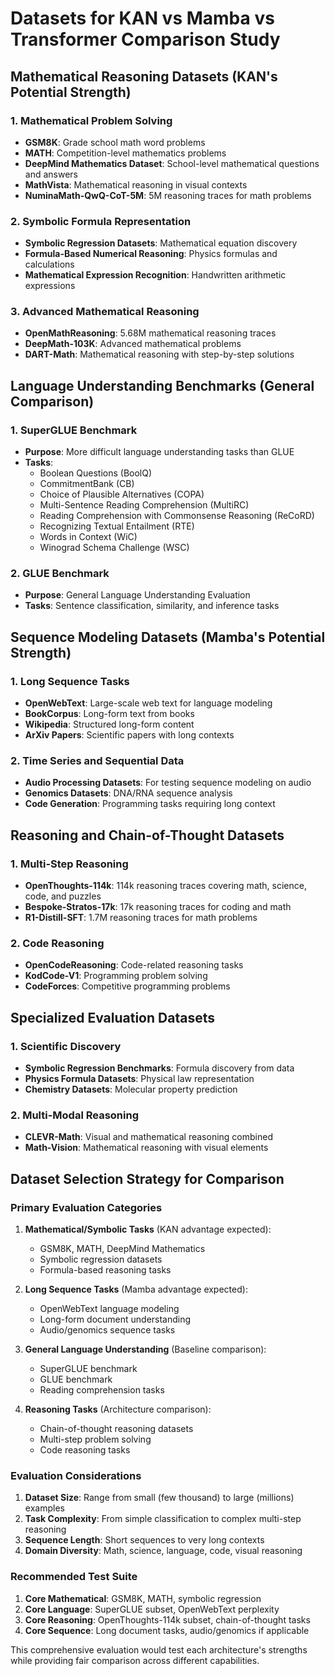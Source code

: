 # Datasets for KAN vs Mamba vs Transformer Comparison Study

## Mathematical Reasoning Datasets (KAN's Potential Strength)

### 1. Mathematical Problem Solving
- **GSM8K**: Grade school math word problems
- **MATH**: Competition-level mathematics problems
- **DeepMind Mathematics Dataset**: School-level mathematical questions and answers
- **MathVista**: Mathematical reasoning in visual contexts
- **NuminaMath-QwQ-CoT-5M**: 5M reasoning traces for math problems

### 2. Symbolic Formula Representation
- **Symbolic Regression Datasets**: Mathematical equation discovery
- **Formula-Based Numerical Reasoning**: Physics formulas and calculations
- **Mathematical Expression Recognition**: Handwritten arithmetic expressions

### 3. Advanced Mathematical Reasoning
- **OpenMathReasoning**: 5.68M mathematical reasoning traces
- **DeepMath-103K**: Advanced mathematical problems
- **DART-Math**: Mathematical reasoning with step-by-step solutions

## Language Understanding Benchmarks (General Comparison)

### 1. SuperGLUE Benchmark
- **Purpose**: More difficult language understanding tasks than GLUE
- **Tasks**: 
  - Boolean Questions (BoolQ)
  - CommitmentBank (CB)
  - Choice of Plausible Alternatives (COPA)
  - Multi-Sentence Reading Comprehension (MultiRC)
  - Reading Comprehension with Commonsense Reasoning (ReCoRD)
  - Recognizing Textual Entailment (RTE)
  - Words in Context (WiC)
  - Winograd Schema Challenge (WSC)

### 2. GLUE Benchmark
- **Purpose**: General Language Understanding Evaluation
- **Tasks**: Sentence classification, similarity, and inference tasks

## Sequence Modeling Datasets (Mamba's Potential Strength)

### 1. Long Sequence Tasks
- **OpenWebText**: Large-scale web text for language modeling
- **BookCorpus**: Long-form text from books
- **Wikipedia**: Structured long-form content
- **ArXiv Papers**: Scientific papers with long contexts

### 2. Time Series and Sequential Data
- **Audio Processing Datasets**: For testing sequence modeling on audio
- **Genomics Datasets**: DNA/RNA sequence analysis
- **Code Generation**: Programming tasks requiring long context

## Reasoning and Chain-of-Thought Datasets

### 1. Multi-Step Reasoning
- **OpenThoughts-114k**: 114k reasoning traces covering math, science, code, and puzzles
- **Bespoke-Stratos-17k**: 17k reasoning traces for coding and math
- **R1-Distill-SFT**: 1.7M reasoning traces for math problems

### 2. Code Reasoning
- **OpenCodeReasoning**: Code-related reasoning tasks
- **KodCode-V1**: Programming problem solving
- **CodeForces**: Competitive programming problems

## Specialized Evaluation Datasets

### 1. Scientific Discovery
- **Symbolic Regression Benchmarks**: Formula discovery from data
- **Physics Formula Datasets**: Physical law representation
- **Chemistry Datasets**: Molecular property prediction

### 2. Multi-Modal Reasoning
- **CLEVR-Math**: Visual and mathematical reasoning combined
- **Math-Vision**: Mathematical reasoning with visual elements

## Dataset Selection Strategy for Comparison

### Primary Evaluation Categories

1. **Mathematical/Symbolic Tasks** (KAN advantage expected):
   - GSM8K, MATH, DeepMind Mathematics
   - Symbolic regression datasets
   - Formula-based reasoning tasks

2. **Long Sequence Tasks** (Mamba advantage expected):
   - OpenWebText language modeling
   - Long-form document understanding
   - Audio/genomics sequence tasks

3. **General Language Understanding** (Baseline comparison):
   - SuperGLUE benchmark
   - GLUE benchmark
   - Reading comprehension tasks

4. **Reasoning Tasks** (Architecture comparison):
   - Chain-of-thought reasoning datasets
   - Multi-step problem solving
   - Code reasoning tasks

### Evaluation Considerations

1. **Dataset Size**: Range from small (few thousand) to large (millions) examples
2. **Task Complexity**: From simple classification to complex multi-step reasoning
3. **Sequence Length**: Short sequences to very long contexts
4. **Domain Diversity**: Math, science, language, code, visual reasoning

### Recommended Test Suite

1. **Core Mathematical**: GSM8K, MATH, symbolic regression
2. **Core Language**: SuperGLUE subset, OpenWebText perplexity
3. **Core Reasoning**: OpenThoughts-114k subset, chain-of-thought tasks
4. **Core Sequence**: Long document tasks, audio/genomics if applicable

This comprehensive evaluation would test each architecture's strengths while providing fair comparison across different capabilities.

